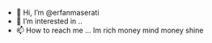 - 👋 Hi, I’m @erfanmaserati
- 👀 I’m interested in ..
- 📫 How to reach me ...
Im rich money mind money shine 
<!---
erfanmaserati/erfanmaserati is a ✨ special ✨ repository because its `README.md` (this file) appears on your GitHub profile.
You can click the Preview link to take a look at your changes.
--->
